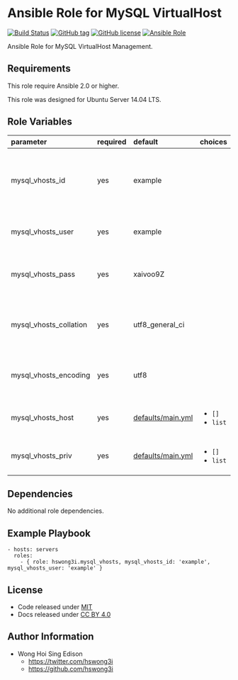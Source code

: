 Ansible Role for MySQL VirtualHost
==================================

[![Build Status](https://travis-ci.org/pantarei/ansible-role-mysql-vhosts.svg?branch=master)](https://travis-ci.org/pantarei/ansible-role-mysql-vhosts)
[![GitHub tag](https://img.shields.io/github/tag/pantarei/ansible-role-mysql-vhosts.svg)](https://github.com/pantarei/ansible-role-mysql-vhosts)
[![GitHub license](https://img.shields.io/github/license/pantarei/ansible-role-mysql-vhosts.svg)](https://github.com/pantarei/ansible-role-mysql-vhosts/blob/master/LICENSE)
[![Ansible Role](https://img.shields.io/ansible/role/7080.svg)](https://galaxy.ansible.com/detail#/role/7080)

Ansible Role for MySQL VirtualHost Management.

Requirements
------------

This role require Ansible 2.0 or higher.

This role was designed for Ubuntu Server 14.04 LTS.

Role Variables
--------------

<table>
<colgroup>
<col width="20%" />
<col width="20%" />
<col width="20%" />
<col width="20%" />
<col width="20%" />
</colgroup>
<thead>
<tr class="header">
<th align="left">parameter</th>
<th align="left">required</th>
<th align="left">default</th>
<th align="left">choices</th>
<th align="left">comments</th>
</tr>
</thead>
<tbody>
<tr class="odd">
<td align="left">mysql_vhosts_id</td>
<td align="left">yes</td>
<td align="left">example</td>
<td align="left"></td>
<td align="left">Unique ID for virtual host shared among other services.</td>
</tr>
<tr class="even">
<td align="left">mysql_vhosts_user</td>
<td align="left">yes</td>
<td align="left">example</td>
<td align="left"></td>
<td align="left">Pass value as <code>name</code> to <a href="http://docs.ansible.com/ansible/mysql_user_module.html">mysql_user module</a>.</td>
</tr>
<tr class="odd">
<td align="left">mysql_vhosts_pass</td>
<td align="left">yes</td>
<td align="left">xaivoo9Z</td>
<td align="left"></td>
<td align="left">Pass value as <code>password</code> to <a href="http://docs.ansible.com/ansible/mysql_user_module.html">mysql_user module</a>.</td>
</tr>
<tr class="even">
<td align="left">mysql_vhosts_collation</td>
<td align="left">yes</td>
<td align="left">utf8_general_ci</td>
<td align="left"></td>
<td align="left">Pass value as <code>collation</code> to <a href="http://docs.ansible.com/ansible/mysql_db_module.html">mysql_db module</a>.</td>
</tr>
<tr class="odd">
<td align="left">mysql_vhosts_encoding</td>
<td align="left">yes</td>
<td align="left">utf8</td>
<td align="left"></td>
<td align="left">Pass value as <code>encoding</code> to <a href="http://docs.ansible.com/ansible/mysql_db_module.html">mysql_db module</a>.</td>
</tr>
<tr class="even">
<td align="left">mysql_vhosts_host</td>
<td align="left">yes</td>
<td align="left"><a href="https://github.com/pantarei/ansible-role-mysql-user/blob/master/defaults/main.yml">defaults/main.yml</a></td>
<td align="left"><ul>
<li><code>[]</code></li>
<li><code>list</code></li>
</ul></td>
<td align="left">Pass list as <code>host</code> to <a href="http://docs.ansible.com/ansible/mysql_user_module.html">mysql_user module</a>.</td>
</tr>
<tr class="odd">
<td align="left">mysql_vhosts_priv</td>
<td align="left">yes</td>
<td align="left"><a href="https://github.com/pantarei/ansible-role-mysql-user/blob/master/defaults/main.yml">defaults/main.yml</a></td>
<td align="left"><ul>
<li><code>[]</code></li>
<li><code>list</code></li>
</ul></td>
<td align="left">Pass list as <code>priv</code> to <a href="http://docs.ansible.com/ansible/mysql_user_module.html">mysql_user module</a>.</td>
</tr>
</tbody>
</table>

Dependencies
------------

No additional role dependencies.

Example Playbook
----------------

    - hosts: servers
      roles:
        - { role: hswong3i.mysql_vhosts, mysql_vhosts_id: 'example', mysql_vhosts_user: 'example' }

License
-------

-   Code released under [MIT](https://github.com/pantarei/ansible-role-mysql-vhosts/blob/master/LICENSE)
-   Docs released under [CC BY 4.0](http://creativecommons.org/licenses/by/4.0/)

Author Information
------------------

-   Wong Hoi Sing Edison
    -   <https://twitter.com/hswong3i>
    -   <https://github.com/hswong3i>

